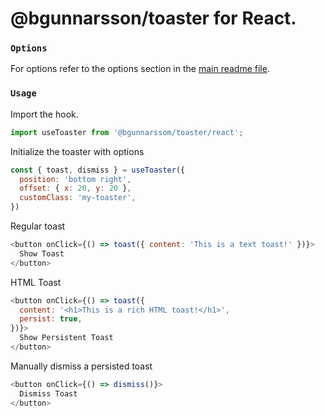 # @bgunnarsson/toaster for React.

### `Options`

For options refer to the options section in the [main readme file](../README.md#options).

### `Usage`

Import the hook.
```javascript
import useToaster from '@bgunnarssom/toaster/react';
```

Initialize the toaster with options
```javascript
const { toast, dismiss } = useToaster({
  position: 'bottom right',
  offset: { x: 20, y: 20 },
  customClass: 'my-toaster',
})
```

Regular toast
```javascript
<button onClick={() => toast({ content: 'This is a text toast!' })}>
  Show Toast
</button>
```

HTML Toast
```javascript
<button onClick={() => toast({
  content: '<h1>This is a rich HTML toast!</h1>',
  persist: true,
})}>
  Show Persistent Toast
</button>
```

Manually dismiss a persisted toast
```javascript
<button onClick={() => dismiss()}>
  Dismiss Toast
</button>
```
